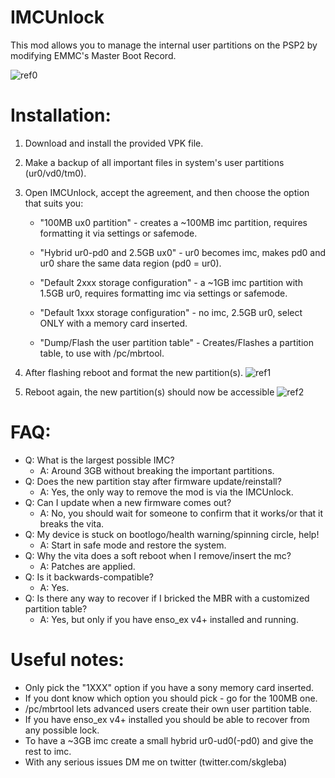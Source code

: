 # IMCUnlock
This mod allows you to manage the internal user partitions on the PSP2 by modifying EMMC's Master Boot Record.

![ref0](https://github.com/SKGleba/IMCUnlock/raw/master/ss/installer.jpg)


# Installation:
1) Download and install the provided VPK file.

2) Make a backup of all important files in system's user partitions (ur0/vd0/tm0).

3) Open IMCUnlock, accept the agreement, and then choose the option that suits you:
   
   - "100MB ux0 partition" - creates a ~100MB imc partition, requires formatting it via settings or safemode.

   - "Hybrid ur0-pd0 and 2.5GB ux0" - ur0 becomes imc, makes pd0 and ur0 share the same data region (pd0 = ur0).
 
   - "Default 2xxx storage configuration" - a ~1GB imc partition with 1.5GB ur0, requires formatting imc via settings or safemode.

   - "Default 1xxx storage configuration" - no imc, 2.5GB ur0, select ONLY with a memory card inserted.

   - "Dump/Flash the user partition table" - Creates/Flashes a partition table, to use with /pc/mbrtool. 

4) After flashing reboot and format the new partition(s).
![ref1](https://github.com/SKGleba/IMCUnlock/raw/master/ss/fmenu.jpg)

5) Reboot again, the new partition(s) should now be accessible
![ref2](https://github.com/SKGleba/IMCUnlock/raw/master/ss/sysinfo.jpg)

# FAQ:
 - Q: What is the largest possible IMC?
   - A: Around 3GB without breaking the important partitions.
 - Q: Does the new partition stay after firmware update/reinstall?
   - A: Yes, the only way to remove the mod is via the IMCUnlock.
 - Q: Can I update when a new firmware comes out?
   - A: No, you should wait for someone to confirm that it works/or that it breaks the vita.
 - Q: My device is stuck on bootlogo/health warning/spinning circle, help!
   - A: Start in safe mode and restore the system.
 - Q: Why the vita does a soft reboot when I remove/insert the mc?
   - A: Patches are applied.
 - Q: Is it backwards-compatible?
   - A: Yes.
 - Q: Is there any way to recover if I bricked the MBR with a customized partition table?
   - A: Yes, but only if you have enso_ex v4+ installed and running.
 
 # Useful notes:
- Only pick the "1XXX" option if you have a sony memory card inserted.
- If you dont know which option you should pick - go for the 100MB one.
- /pc/mbrtool lets advanced users create their own user partition table.
- If you have enso_ex v4+ installed you should be able to recover from any possible lock.
- To have a ~3GB imc create a small hybrid ur0-ud0(-pd0) and give the rest to imc.
- With any serious issues DM me on twitter (twitter.com/skgleba)

